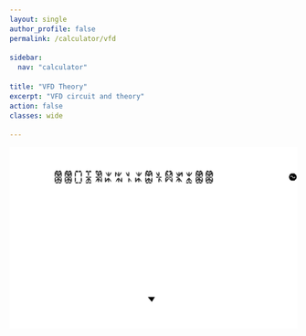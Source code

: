 ```yaml
---
layout: single
author_profile: false
permalink: /calculator/vfd

sidebar:
  nav: "calculator"

title: "VFD Theory"
excerpt: "VFD circuit and theory"
action: false
classes: wide

---
```

![](/assets/images/calculator/vfd-circuit.svg)
